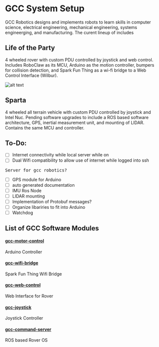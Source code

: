 # GCC System Setup

GCC Robotics designs and implements robots to learn skills in computer science, electrical engineering, mechanical engineering, systems engineerging, and manufacturing. The curent lineup of includes

## Life of the Party
4 wheeled rover with custom PDU controlled by joystick and web control. Includes RoboClaw as its MCU, Arduino as the motion controller, bumpers for collision detection, and Spark Fun Thing as a wi-fi bridge to a Web Control Interface (Wilbur). 

![alt text](https://raw.githubusercontent.com/so0p/gcc-system-setup/master/images/lotp-system.png)

## Sparta 
4 wheeled all terrain vehicle with custom PDU controlled by joystick and Intel Nuc. Pending software upgrades to include a ROS based software architecture, GPS, inertial measurement unit, and mounting of LIDAR. Contains the same MCU and controller. 

## To-Do:
- [ ] Internet connectivity while local server while on 
- [ ] Dual Wifi compatibility to allow use of internet while logged into ssh
<pre>Server for gcc robotics? </pre>
- [ ] GPS module for Arduino
- [ ] auto generated documentation
- [ ] IMU Ros Node
- [ ] LIDAR mounting
- [ ] Implementation of Protobuf messages?
- [ ] Organize libariries to fit into Arduino
- [ ] Watchdog

## List of GCC Software Modules
#### [gcc-motor-control](https://github.com/so0p/gcc-motor-control)
Arduino Controller
#### [gcc-wifi-bridge](https://github.com/so0p/gcc-wifi-bridge)
Spark Fun Thing Wifi Bridge
#### [gcc-web-control](https://github.com/so0p/gcc-web-control)
Web Interface for Rover
#### [gcc-joystick](https://github.com/so0p/gcc-joystick)
Joystick Controller
#### [gcc-command-server](https://github.com/so0p/gcc-command-center)
ROS based Rover OS
